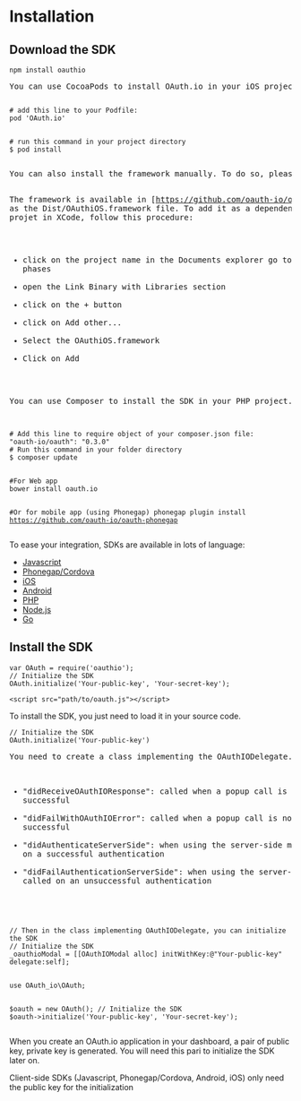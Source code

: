 # Installation

## Download the SDK

<div class="code-block Node">
    <pre><code class="highlight bash">npm install oauthio</code></pre>
</div>

<div class="code-block iOS">
    <pre>
You can use CocoaPods to install OAuth.io in your iOS project
</pre>
</div>

<div class="code-block iOS">
    <pre><code class="highlight bash">
# add this line to your Podfile:
pod 'OAuth.io'
</code></pre>
<pre><code class="highlight bash">
# run this command in your project directory
$ pod install
 </code></pre>
<pre>
You can also install the framework manually. To do so, please follow the following steps: 

The framework is available in [https://github.com/oauth-io/oauth-ios](https://github.com/oauth-io/oauth-ios) as the Dist/OAuthiOS.framework file. To add it as a dependency in your projet in XCode, follow this procedure:

- click on the project name in the Documents explorer
go to Build phases
- open the Link Binary with Libraries section
- click on the + button
- click on Add other...
- Select the OAuthiOS.framework
- Click on Add
</pre>
</div>

<div class="code-block PHP">
    <pre>You can use Composer to install the SDK in your PHP project.
    </pre>
    <pre><code class="highlight bash">
# Add this line to require object of your composer.json file:
"oauth-io/oauth": "0.3.0"
# Run this command in your folder directory
$ composer update
    </code></pre>
</div>

<div class="code-block Javascript">
    <pre><code class="highlight bash">#For Web app
bower install oauth.io

#Or for mobile app (using Phonegap)
phonegap plugin install https://github.com/oauth-io/oauth-phonegap</code></pre>
</div>

To ease your integration, SDKs are available in lots of language:

- [Javascript](https://github.com/oauth-io/oauth-js)
- [Phonegap/Cordova](https://github.com/oauth-io/oauth-phonegap)
- [iOS](https://github.com/oauth-io/oauth-ios)
- [Android](https://github.com/oauth-io/oauth-android)
- [PHP](https://github.com/oauth-io/sdk-php)
- [Node.js](https://github.com/oauth-io/sdk-node)
- [Go](https://github.com/oauth-io/sdk-go)

## Install the SDK

<div class="code-block Node">
    <pre><code class="highlight javascript">var OAuth = require('oauthio');
// Initialize the SDK
OAuth.initialize('Your-public-key', 'Your-secret-key');</code></pre>
</div>

<div class="code-block Javascript Phonegap">
    <pre><code class="highlight html">&lt;script src="path/to/oauth.js"&gt;&lt;/script&gt;</code></pre>
</div>

To install the SDK, you just need to load it in your source code.

<div class="code-block Javascript Phonegap">
    <pre><code class="highlight javascript">// Initialize the SDK
OAuth.initialize('Your-public-key')</code></pre>
</div>

<div class="code-block iOS objectivec">
    <pre>You need to create a class implementing the OAuthIODelegate. This delegate needs you to add the following methods:

- "didReceiveOAuthIOResponse": called when a popup call is successful
- "didFailWithOAuthIOError": called when a popup call is not successful
- "didAuthenticateServerSide": when using the server-side mode, called on a successful authentication
- "didFailAuthenticationServerSide": when using the server-side mode, called on an unsuccessful authentication
</pre>
    <pre><code class="highlight objectivec">
// Then in the class implementing OAuthIODelegate, you can initialize the SDK
// Initialize the SDK
_oauthioModal = [[OAuthIOModal alloc] initWithKey:@"Your-public-key" delegate:self];</code></pre>
</div>

<div class="code-block php PHP">
    <pre><code class="highlight php">
use OAuth_io\OAuth;

$oauth = new OAuth();
// Initialize the SDK
$oauth->initialize('Your-public-key', 'Your-secret-key');
</code></pre>
</div>



When you create an OAuth.io application in your dashboard, a pair of public key, private key is generated. You will need this pari to initialize the SDK later on.

<aside class="notice">Client-side SDKs (Javascript, Phonegap/Cordova, Android, iOS) only need the public key for the initialization</aside>
